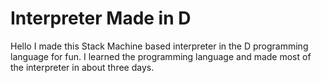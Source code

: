 # Interpreter Made in D

Hello I made this Stack Machine based interpreter in the D programming language for fun.
I learned the programming language and made most of the interpreter in about three days.
